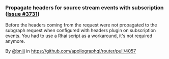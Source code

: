 ### Propagate headers for source stream events with subscription ([Issue #3731](https://github.com/apollographql/router/issues/3731))

Before the headers coming from the request were not propagated to the subgraph request when configured with headers plugin on subscription events. You had to use a Rhai script as a workaround, it's not required anymore.

By [@bnjjj](https://github.com/bnjjj) in https://github.com/apollographql/router/pull/4057
